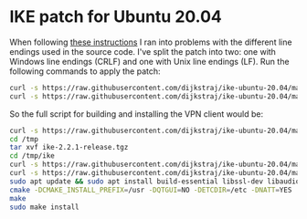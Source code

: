 # IKE patch for Ubuntu 20.04

When following [these instructions](https://sites.google.com/view/uptolinux) I ran into problems with the different line endings used in the source code.
I've split the patch into two: one with Windows line endings (CRLF) and one with Unix line endings (LF).
Run the following commands to apply the patch:

```bash
curl -s https://raw.githubusercontent.com/dijkstraj/ike-ubuntu-20.04/master/ike-lf.patch | patch -p1
curl -s https://raw.githubusercontent.com/dijkstraj/ike-ubuntu-20.04/master/ike-crlf.patch | patch -p1 --binary
```

So the full script for building and installing the VPN client would be:

```bash
curl -s https://raw.githubusercontent.com/dijkstraj/ike-ubuntu-20.04/master/ike-crlf.patch | patch -p1 --binary
cd /tmp
tar xvf ike-2.2.1-release.tgz
cd /tmp/ike
curl -s https://raw.githubusercontent.com/dijkstraj/ike-ubuntu-20.04/master/ike-lf.patch | patch -p1
curl -s https://raw.githubusercontent.com/dijkstraj/ike-ubuntu-20.04/master/ike-crlf.patch | patch -p1 --binary
sudo apt update && sudo apt install build-essential libssl-dev libaudio-dev libcups2-dev  cmake libedit-dev g++
cmake -DCMAKE_INSTALL_PREFIX=/usr -DQTGUI=NO -DETCDIR=/etc -DNATT=YES
make
sudo make install
```

